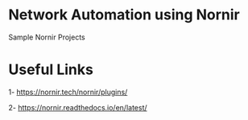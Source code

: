 # Network Automation using Nornir

Sample Nornir Projects

# Useful Links

1- https://nornir.tech/nornir/plugins/

2- https://nornir.readthedocs.io/en/latest/
